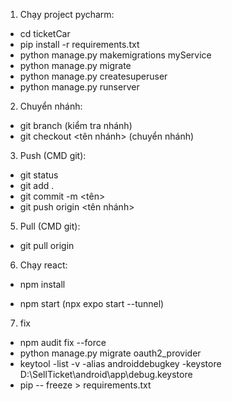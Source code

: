 1. Chạy project pycharm: 
- cd ticketCar
- pip install -r requirements.txt
- python manage.py makemigrations myService
- python manage.py migrate
- python manage.py createsuperuser
- python manage.py runserver
2. Chuyển nhánh:
- git branch (kiểm tra nhánh)
- git checkout <tên nhánh> (chuyển nhánh)
3. Push (CMD git):
- git status
- git add .
- git commit -m <tên>
- git push origin <tên nhánh>
5. Pull (CMD git):
- git pull origin
6. Chạy react:
- npm install
<!-- - npm install @react-navigation/native
- npm install @react-navigation/bottom-tabs
- npm i react-native-screens
- npm i react-native-safe-area-contexts
- npm i react-native-render-html
- npm install @react-navigation/drawer
- npm install react-native-gesture-handler react-native-reanimated
- npm install expo-image-picker
- npm install @react-native-async-storage/async-storage -->
- npm start (npx expo start --tunnel)
7. fix
- npm audit fix --force
- python manage.py migrate oauth2_provider
- keytool -list -v -alias androiddebugkey -keystore D:\SellTicket\android\app\debug.keystore
- pip -- freeze > requirements.txt 
